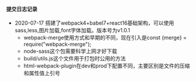 #### 提交日志记录
* 2020-07-17 搭建了webpack4+babel7+react16基础架构，可以使用sass,less,图片加载,font字体加载。版本号为v1.0.1
  * webpack-merge使用方式和早期的不同，现在引入是const {merge} = require("webpack-merge");
  * node-sass这个包需要科学上网才好下载
  * build/utils.js这个文件用于打包时公用的方法
  * html-webpack-plugin在dev和prod下配置不同，主要区别是文件的压缩和属性值上引号